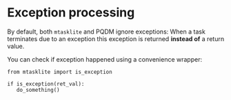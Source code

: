 # Exception processing

By default, both `mtasklite` and PQDM ignore exceptions: When a task terminates due to an exception this exception is returned **instead of** a return value.

You can check if exception happened using a convenience wrapper:
```
from mtasklite import is_exception

if is_exception(ret_val):
   do_something()
```